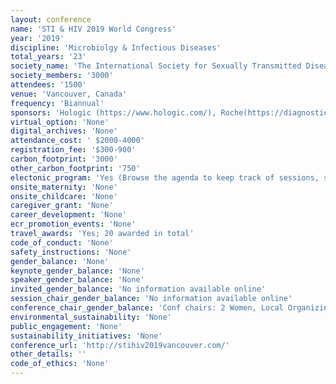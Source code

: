 ```yaml
---
layout: conference 
name: 'STI & HIV 2019 World Congress'
year: '2019'
discipline: 'Microbiolgy & Infectious Diseases'
total_years: '23'
society_name: 'The International Society for Sexually Transmitted Diseases Research; IUSTI'
society_members: '3000'
attendees: '1500'
venue: 'Vancouver, Canada'
frequency: 'Biannual'
sponsors: 'Hologic (https://www.hologic.com/), Roche(https://diagnostics.roche.com/#selectProfile), Abbott (https://www.abbott.com/), BD(https://www.bd.com/en-us), Cepheid (https://www.cepheid.com/us), SD Biosensors(http://www.sdbiosensor.com/xe/)'
virtual_option: 'None'
digital_archives: 'None'
attendance_cost: ' $2000-4000'
registration_fee: '$300-900'
carbon_footprint: '3000'
other_carbon_footprint: '750'
electonic_program: 'Yes (Browse the agenda to keep track of sessions, speakers, exhibitors and sponsors!     View the full scientific program and browse through the abstract presentations     Identify and locate sponsors and exhibitors with the floor plan map!     Connect with other attendees)'
onsite_maternity: 'None'
onsite_childcare: 'None'
caregiver_grant: 'None'
career_development: 'None'
ecr_promotion_events: 'None'
travel_awards: 'Yes; 20 awarded in total'
code_of_conduct: 'None'
safety_instructions: 'None'
gender_balance: 'None'
keynote_gender_balance: 'None'
speaker_gender_balance: 'None'
invited_gender_balance: 'No information available online'
session_chair_gender_balance: 'No information available online'
conference_chair_gender_balance: 'Conf chairs: 2 Women, Local Organizing Committee: 10 Men: 6 Women'
environmental_sustainability: 'None'
public_engagement: 'None'
sustainability_initiatives: 'None'
conference_url: 'http://stihiv2019vancouver.com/'
other_details: ''
code_of_ethics: 'None'
---
```

